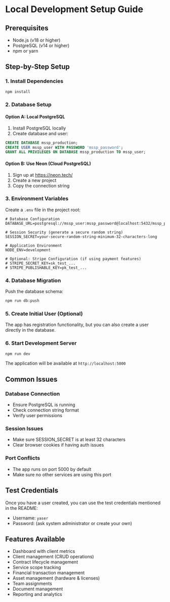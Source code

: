 # Local Development Setup Guide

## Prerequisites
- Node.js (v18 or higher)
- PostgreSQL (v14 or higher)
- npm or yarn

## Step-by-Step Setup

### 1. Install Dependencies
```bash
npm install
```

### 2. Database Setup

#### Option A: Local PostgreSQL
1. Install PostgreSQL locally
2. Create database and user:
```sql
CREATE DATABASE mssp_production;
CREATE USER mssp_user WITH PASSWORD 'mssp_password';
GRANT ALL PRIVILEGES ON DATABASE mssp_production TO mssp_user;
```

#### Option B: Use Neon (Cloud PostgreSQL)
1. Sign up at https://neon.tech/
2. Create a new project
3. Copy the connection string

### 3. Environment Variables
Create a `.env` file in the project root:
```env
# Database Configuration
DATABASE_URL=postgresql://mssp_user:mssp_password@localhost:5432/mssp_production

# Session Security (generate a secure random string)
SESSION_SECRET=your-secure-random-string-minimum-32-characters-long

# Application Environment
NODE_ENV=development

# Optional: Stripe Configuration (if using payment features)
# STRIPE_SECRET_KEY=sk_test_...
# STRIPE_PUBLISHABLE_KEY=pk_test_...
```

### 4. Database Migration
Push the database schema:
```bash
npm run db:push
```

### 5. Create Initial User (Optional)
The app has registration functionality, but you can also create a user directly in the database.

### 6. Start Development Server
```bash
npm run dev
```

The application will be available at `http://localhost:5000`

## Common Issues

### Database Connection
- Ensure PostgreSQL is running
- Check connection string format
- Verify user permissions

### Session Issues
- Make sure SESSION_SECRET is at least 32 characters
- Clear browser cookies if having auth issues

### Port Conflicts
- The app runs on port 5000 by default
- Make sure no other services are using this port

## Test Credentials
Once you have a user created, you can use the test credentials mentioned in the README:
- Username: `yaser`
- Password: (ask system administrator or create your own)

## Features Available
- Dashboard with client metrics
- Client management (CRUD operations)
- Contract lifecycle management
- Service scope tracking
- Financial transaction management
- Asset management (hardware & licenses)
- Team assignments
- Document management
- Reporting and analytics 